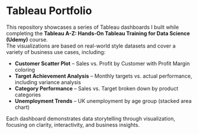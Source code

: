 # Tableau Portfolio

This repository showcases a series of Tableau dashboards I built while completing the **Tableau A-Z: Hands-On Tableau Training for Data Science (Udemy)** course.  
The visualizations are based on real-world style datasets and cover a variety of business use cases, including:

- **Customer Scatter Plot** – Sales vs. Profit by Customer with Profit Margin coloring  
- **Target Achievement Analysis** – Monthly targets vs. actual performance, including variance analysis  
- **Category Performance** – Sales vs. Target broken down by product categories  
- **Unemployment Trends** – UK unemployment by age group (stacked area chart)  

Each dashboard demonstrates data storytelling through visualization, focusing on clarity, interactivity, and business insights.
